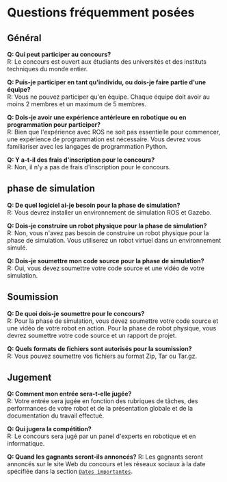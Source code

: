# Questions fréquemment posées

## Général

**Q: Qui peut participer au concours?**  
R: Le concours est ouvert aux étudiants des universités et des instituts techniques du monde entier.

**Q: Puis-je participer en tant qu'individu, ou dois-je faire partie d'une équipe?**  
R: Vous ne pouvez participer qu'en équipe. Chaque équipe doit avoir au moins 2 membres et un maximum de 5 membres.

**Q: Dois-je avoir une expérience antérieure en robotique ou en programmation pour participer?**  
R: Bien que l'expérience avec ROS ne soit pas essentielle pour commencer, une expérience de programmation est nécessaire. Vous devrez vous familiariser avec les langages de programmation Python.

**Q: Y a-t-il des frais d'inscription pour le concours?**  
R: Non, il n'y a pas de frais d'inscription pour le concours.

## phase de simulation

**Q: De quel logiciel ai-je besoin pour la phase de simulation?**  
R: Vous devrez installer un environnement de simulation ROS et Gazebo.

**Q: Dois-je construire un robot physique pour la phase de simulation?**  
R: Non, vous n'avez pas besoin de construire un robot physique pour la phase de simulation. Vous utiliserez un robot virtuel dans un environnement simulé.

**Q: Dois-je soumettre mon code source pour la phase de simulation?**  
R: Oui, vous devez soumettre votre code source et une vidéo de votre simulation.

<!-- ## Phase de robot physique

**Q: Puis-je utiliser un robot pour la phase de robot physique?**  
R: Non, vous devez utiliser le modèle de robot fourni pour la compétition.

**Q: Puis-je modifier le matériel ou le logiciel du robot?**  
R: Non, vous ne pouvez pas modifier le matériel ou le logiciel du robot. Vous êtes cependant tenu de fournir un logiciel qui interagit avec l'interface du robot pour contrôler le robot.

**Q: Dois-je soumettre mon code source pour la phase de robot physique?**  
R: Oui, vous devez soumettre votre code source.

**Q: Comment tester mon robot pour la phase du robot physique?**  
R: Vous pouvez tester votre robot dans un environnement simulé à l'aide de ROS et de gazebo. De plus, vous pouvez tester votre robot à distance sur le terrain en utilisant des méthodes dont vous serez fourni. -->

## Soumission

**Q: De quoi dois-je soumettre pour le concours?**  
R: Pour la phase de simulation, vous devez soumettre votre code source et une vidéo de votre robot en action. Pour la phase de robot physique, vous devrez soumettre votre code source et un rapport de projet.

**Q: Quels formats de fichiers sont autorisés pour la soumission?**  
R: Vous pouvez soumettre vos fichiers au format Zip, Tar ou Tar.gz.

## Jugement

**Q: Comment mon entrée sera-t-elle jugée?**  
R: Votre entrée sera jugée en fonction des rubriques de tâches, des performances de votre robot et de la présentation globale et de la documentation du travail effectué.

**Q: Qui jugera la compétition?**  
R: Le concours sera jugé par un panel d'experts en robotique et en informatique.

**Q: Quand les gagnants seront-ils annoncés?**
R: Les gagnants seront annoncés sur le site Web du concours et les réseaux sociaux à la date spécifiée dans la section [`Dates importantes`](/documentation-2024/introduction/important-dates/).
